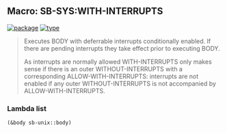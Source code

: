 ## Macro: SB-SYS:WITH-INTERRUPTS
[![package](https://img.shields.io/badge/Package-SB--SYS-5f9ea0.svg?style=social&colorA=999999)](../) [![type](https://img.shields.io/badge/Type-Macro-5f9ea0.svg?style=social&colorA=999999)](../#macro) 

> Executes BODY with deferrable interrupts conditionally enabled. If there
> are pending interrupts they take effect prior to executing BODY.
> 
> As interrupts are normally allowed WITH-INTERRUPTS only makes sense if there
> is an outer WITHOUT-INTERRUPTS with a corresponding ALLOW-WITH-INTERRUPTS:
> interrupts are not enabled if any outer WITHOUT-INTERRUPTS is not accompanied
> by ALLOW-WITH-INTERRUPTS.

### Lambda list
```cl
(&body sb-unix::body)
```
